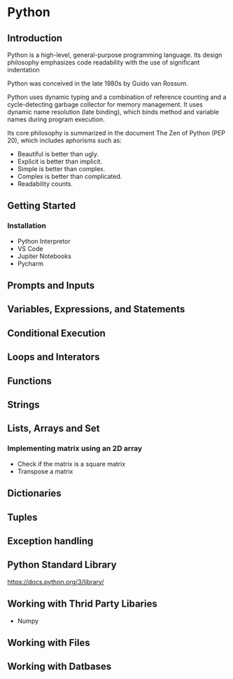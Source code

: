 # Python

## Introduction

Python is a high-level, general-purpose programming language. Its design philosophy emphasizes code readability with the use of significant indentation

Python was conceived in the late 1980s by Guido van Rossum.

Python uses dynamic typing and a combination of reference counting and a cycle-detecting garbage collector for memory management. It uses dynamic name resolution (late binding), which binds method and variable names during program execution.

Its core philosophy is summarized in the document The Zen of Python (PEP 20), which includes aphorisms such as:

- Beautiful is better than ugly.
- Explicit is better than implicit.
- Simple is better than complex.
- Complex is better than complicated.
- Readability counts.

## Getting Started

### Installation

- Python Interpretor
- VS Code
- Jupiter Notebooks
- Pycharm

## Prompts and Inputs

## Variables, Expressions, and Statements

## Conditional Execution

## Loops and Interators

## Functions

## Strings

## Lists, Arrays and Set

### Implementing matrix using an 2D array

- Check if the matrix is a square matrix
- Transpose a matrix

## Dictionaries

## Tuples

## Exception handling

## Python Standard Library

https://docs.python.org/3/library/

## Working with Thrid Party Libaries

- Numpy

## Working with Files

## Working with Datbases
